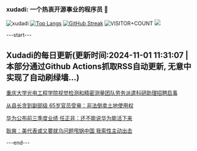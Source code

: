 ### xudadi: 一个热衷开源事业的程序员 👋

![xudadi](https://github-readme-stats-git-masterorgs-github-readme-stats-team.vercel.app/api?username=xudadi)
[![Top Langs](https://github-readme-stats.vercel.app/api/top-langs/?username=xudadi)](https://github.com/anuraghazra/github-readme-stats)
[![GitHub Streak](https://streak-stats.demolab.com?user=xudadi&locale=zh_Hans)](https://git.io/streak-stats)
![VISITOR+COUNT](https://komarev.com/ghpvc/?username=xudadi&label=VISITOR+COUNT)
![](https://raw.githubusercontent.com/xudadi/xudadi/main/assets/github-contribution-grid-snake.svg)


---start---

## Xudadi的每日更新(更新时间:2024-11-01 11:31:07 | 本部分通过Github Actions抓取RSS自动更新, 无意中实现了自动刷绿墙...)

[重庆大学光电工程学院视觉检测和精密测量团队劳务派遣科研助理招聘启事](https://www.gongkaoleida.com/article/2177565)

[从县长贪到副部级 65岁官员受审：非法倒卖土地使用权](https://m.163.com/news/article/JFRT0C5G055040N3.html)

[华为公布前三季度业绩 任正非：还不能说华为能活下来](https://m.163.com/news/article/JFT2PTFR0530WJIN.html)

[耿爽：美代表或又要就乌问题甩锅中国 我索性主动出击](https://m.163.com/news/article/JFT364NF0001899O.html)

---end---
